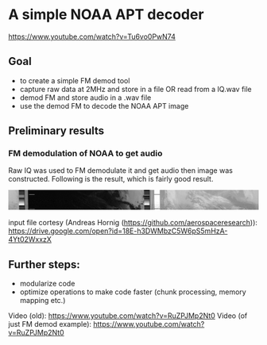 # A simple NOAA APT decoder
https://www.youtube.com/watch?v=Tu6vo0PwN74

## Goal
- to create a simple FM demod tool
- capture raw data at 2MHz and store in a file OR read from a IQ.wav file
- demod FM and store audio in a .wav file
- use the demod FM to decode the NOAA APT image

## Preliminary results
### FM demodulation of NOAA to get audio
Raw IQ was used to FM demodulate it and get audio then image was constructed. Following is the result, which is fairly good result.

![Alt text](readmeImgs/nice.png?raw=true "Decoded")

input file cortesy (Andreas Hornig (https://github.com/aerospaceresearch)): https://drive.google.com/open?id=18E-h3DWMbzC5W6pS5mHzA-4Yt02WxxzX

## Further steps:
- modularize code
- optimize operations to make code faster (chunk processing, memory mapping etc.)

Video (old): https://www.youtube.com/watch?v=RuZPJMp2Nt0
Video (of just FM demod example): https://www.youtube.com/watch?v=RuZPJMp2Nt0